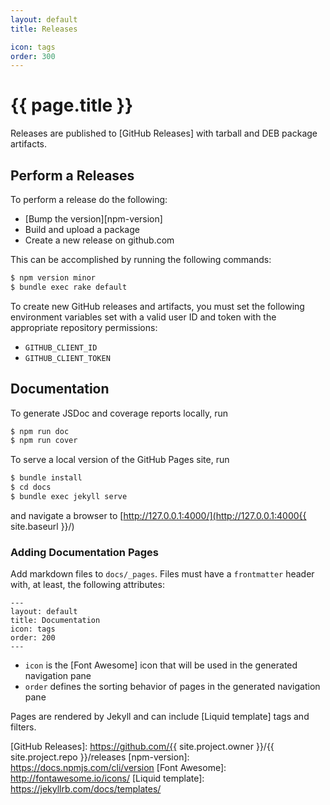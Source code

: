```yaml
---
layout: default
title: Releases

icon: tags
order: 300
---
```


# {{ page.title }}

Releases are published to [GitHub Releases] with tarball and DEB package artifacts.

## Perform a Releases

To perform a release do the following:

* [Bump the version][npm-version]
* Build and upload a package
* Create a new release on github.com

This can be accomplished by running the following commands:

```bash
$ npm version minor
$ bundle exec rake default
```

To create new GitHub releases and artifacts, you must set the following environment variables set with a valid user ID and token with the appropriate repository permissions:

* `GITHUB_CLIENT_ID`
* `GITHUB_CLIENT_TOKEN`

## Documentation

To generate JSDoc and coverage reports locally, run

```bash
$ npm run doc
$ npm run cover
```

To serve a local version of the GitHub Pages site, run

```bash
$ bundle install
$ cd docs
$ bundle exec jekyll serve
```

and navigate a browser to [http://127.0.0.1:4000/](http://127.0.0.1:4000{{ site.baseurl }}/)

### Adding Documentation Pages

Add markdown files to `docs/_pages`. Files must have a `frontmatter` header with, at least, the following attributes:

```
---
layout: default
title: Documentation
icon: tags
order: 200
---
```

* `icon` is the [Font Awesome] icon that will be used in the generated navigation pane
* `order` defines the sorting behavior of pages in the generated navigation pane

Pages are rendered by Jekyll and can include [Liquid template] tags and filters.

[GitHub Releases]: https://github.com/{{ site.project.owner }}/{{ site.project.repo }}/releases
[npm-version]: https://docs.npmjs.com/cli/version
[Font Awesome]: http://fontawesome.io/icons/
[Liquid template]: https://jekyllrb.com/docs/templates/
